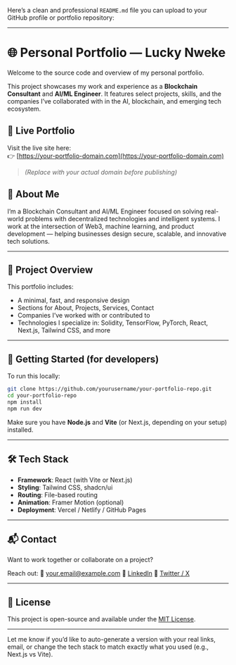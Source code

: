 Here’s a clean and professional `README.md` file you can upload to your GitHub profile or portfolio repository:

---


# 🌐 Personal Portfolio — Lucky Nweke

Welcome to the source code and overview of my personal portfolio.

This project showcases my work and experience as a **Blockchain Consultant** and **AI/ML Engineer**. It features select projects, skills, and the companies I’ve collaborated with in the AI, blockchain, and emerging tech ecosystem.

## 🔗 Live Portfolio

Visit the live site here:  
👉 [https://your-portfolio-domain.com](https://your-portfolio-domain.com)

> *(Replace with your actual domain before publishing)*

## 🧠 About Me

I’m a Blockchain Consultant and AI/ML Engineer focused on solving real-world problems with decentralized technologies and intelligent systems. I work at the intersection of Web3, machine learning, and product development — helping businesses design secure, scalable, and innovative tech solutions.

---

## 📁 Project Overview

This portfolio includes:
- A minimal, fast, and responsive design
- Sections for About, Projects, Services, Contact
- Companies I’ve worked with or contributed to
- Technologies I specialize in: Solidity, TensorFlow, PyTorch, React, Next.js, Tailwind CSS, and more

---

## 🚀 Getting Started (for developers)

To run this locally:

```bash
git clone https://github.com/yourusername/your-portfolio-repo.git
cd your-portfolio-repo
npm install
npm run dev
````

Make sure you have **Node.js** and **Vite** (or Next.js, depending on your setup) installed.

---

## 🛠️ Tech Stack

* **Framework**: React (with Vite or Next.js)
* **Styling**: Tailwind CSS, shadcn/ui
* **Routing**: File-based routing
* **Animation**: Framer Motion (optional)
* **Deployment**: Vercel / Netlify / GitHub Pages

---

## 📬 Contact

Want to work together or collaborate on a project?

Reach out:
📧 [your.email@example.com](mailto:your.email@example.com)
🔗 [LinkedIn](https://linkedin.com/in/yourprofile)
🧠 [Twitter / X](https://twitter.com/yourhandle)

---

## 📄 License

This project is open-source and available under the [MIT License](LICENSE).



---

Let me know if you’d like to auto-generate a version with your real links, email, or change the tech stack to match exactly what you used (e.g., Next.js vs Vite).
```
